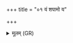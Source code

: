 +++
title = "०१ यं शपामो य"

+++
<details><summary>मूलम् (GR)</summary>

यं शपामो य उ नः शपाति  
यं द्विष्मो य उ द्वेषत् पिशाचः ।  
क्रव्यादम् अग्ने महता वधेन  
तम् अत्रापि प्र दह जातवेदः ॥
</details>